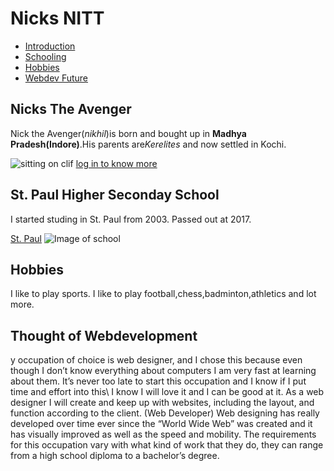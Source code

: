 <!DOCTYPE html>
<html>
<head>
<title> Intro On Nick </title>
</head>
<body>
 <h1> Nicks NITT </h1>
 <ul>
  <li><a href="#Intro">Introduction</a></li>
  <li><a href="#School">Schooling</a></li>
  <li><a href="#Hobbies">Hobbies</a></li>
   <li><a href="#Future">Webdev Future</a></li></ul></hr>
   <div id="Intro">
   <h2>Nicks The Avenger</h2>
    <p>Nick the Avenger(<em>nikhil</em>)is born and bought up in <strong>Madhya Pradesh(Indore)</strong>.His parents are<em>Kerelites</em> and now settled in Kochi.</p>
    <img src="https://encrypted-tbn0.gstatic.com/images?q=tbn:ANd9GcRVAOEtZ2hnlBYiJCpWgFlSPs3ABi7Zmt7yV0hp9rRa0zvuU4eTRw" alt="sitting on clif"/>
    <a href="https://www.facebook.com/" target="_blank">log in to know more</a></div></hr>
   <div id="School">
   <h2>St. Paul Higher Seconday School</h2>
    <p>I started studing in St. Paul from 2003. Passed out at 2017. </p>
    <a href ="https://en.wikipedia.org/wiki/St._Paul_Higher_Secondary_School,_Indore" target="_blank">St. Paul</a>
    <img src="https://www.stpaulindore.com/assets/images/school-building-1079x600.jpg" alt="Image of school"/></div></hr>
    <div id="Hobbies">
    <h2>Hobbies</h2>
    <p>I like to play sports. I like to play football,chess,badminton,athletics and lot more.</p></div></hr>
   <div id="Future">
   <h2>Thought of Webdevelopment</h2>
    <p>y occupation of choice is web designer, and I chose this because even though I don’t know everything about computers I am very fast at learning about them. It’s never too late to start this occupation and I know if I put time and effort into this\ I know I will love it and I can be good at it. As a web designer I will create and keep up with websites, including the layout, and function according to the client. (Web Developer) Web designing has really developed over time ever since the “World Wide Web” was created and it has visually improved as well as the speed and mobility. The requirements for this occupation vary with what kind of work that they do, they can range from a high school diploma to a bachelor’s degree.</p>
    </div></hr>
</body>
</html>
